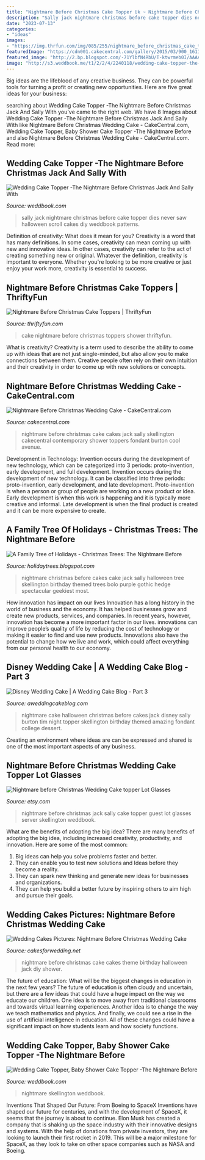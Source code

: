 ```yaml
---
title: "Nightmare Before Christmas Cake Topper Uk ~ Nightmare Before Christmas Jack Sally Cake Topper Guest Lot Glasses Server Skellington Weddbook"
description: "Sally jack nightmare christmas before cake topper dies never saw halloween scroll cakes diy weddbook patterns"
date: "2023-07-13"
categories:
- "ideas"
images:
- "https://img.thrfun.com/img/085/255/nightmare_before_christmas_cake_toppers_4_x1.jpg"
featuredImage: "https://cdn001.cakecentral.com/gallery/2015/03/900_161175sgB_nightmare-before-christmas-wedding-cake.jpg"
featured_image: "http://2.bp.blogspot.com/-71YlbfN4RbU/T-ktwrmeb0I/AAAAAAAAHF8/71l249svlgU/s1600/nightmare-before-christmas-wedding-cake.jpg"
image: "http://s3.weddbook.me/t1/2/2/4/2240118/wedding-cake-topper-the-nightmare-before-christmas-jack-and-sally-with-love-never-dies.jpg"
---
```



Big ideas are the lifeblood of any creative business. They can be powerful tools for turning a profit or creating new opportunities. Here are five great ideas for your business:

	

		
searching about Wedding Cake Topper -The Nightmare Before Christmas Jack And Sally With you've came to the right web. We have 8 Images about Wedding Cake Topper -The Nightmare Before Christmas Jack And Sally With like Nightmare Before Christmas Wedding Cake - CakeCentral.com, Wedding Cake Topper, Baby Shower Cake Topper -The Nightmare Before and also Nightmare Before Christmas Wedding Cake - CakeCentral.com. Read more:
		
    
## Wedding Cake Topper -The Nightmare Before Christmas Jack And Sally With

<img loading=lazy src="http://s3.weddbook.me/t1/2/2/4/2240118/wedding-cake-topper-the-nightmare-before-christmas-jack-and-sally-with-love-never-dies.jpg" onerror="this.onerror=null;this.src='https://tse1.mm.bing.net/th?id=OIP.Jle25v5EeL1tDhljumjUfAHaJU&amp;pid=15.1';" alt="Wedding Cake Topper -The Nightmare Before Christmas Jack And Sally With">

_Source: weddbook.com_

>sally jack nightmare christmas before cake topper dies never saw halloween scroll cakes diy weddbook patterns. 

	

Definition of creativity: What does it mean for you?
Creativity is a word that has many definitions. In some cases, creativity can mean coming up with new and innovative ideas. In other cases, creativity can refer to the act of creating something new or original. Whatever the definition, creativity is important to everyone. Whether you're looking to be more creative or just enjoy your work more, creativity is essential to success.

    
## Nightmare Before Christmas Cake Toppers | ThriftyFun

<img loading=lazy src="https://img.thrfun.com/img/085/255/nightmare_before_christmas_cake_toppers_4_x1.jpg" onerror="this.onerror=null;this.src='https://tse3.mm.bing.net/th?id=OIP.6aScuIFpSAxUSpOao_-pYgHaGq&amp;pid=15.1';" alt="Nightmare Before Christmas Cake Toppers | ThriftyFun">

_Source: thriftyfun.com_

>cake nightmare before christmas toppers shower thriftyfun. 

	

What is creativity?
Creativity is a term used to describe the ability to come up with ideas that are not just single-minded, but also allow you to make connections between them. Creative people often rely on their own intuition and their creativity in order to come up with new solutions or concepts.

    
## Nightmare Before Christmas Wedding Cake - CakeCentral.com

<img loading=lazy src="https://cdn001.cakecentral.com/gallery/2015/03/900_161175sgB_nightmare-before-christmas-wedding-cake.jpg" onerror="this.onerror=null;this.src='https://tse2.mm.bing.net/th?id=OIP.kYKy4oTvawGh4DLt36-3dwHaLi&amp;pid=15.1';" alt="Nightmare Before Christmas Wedding Cake - CakeCentral.com">

_Source: cakecentral.com_

>nightmare before christmas cake cakes jack sally skellington cakecentral contemporary shower toppers fondant burton cool avenue. 

	

Development in Technology: Invention occurs during the development of new technology, which can be categorized into 3 periods: proto-invention, early development, and full development.
Invention occurs during the development of new technology. It can be classified into three periods: proto-invention, early development, and late development. Proto-invention is when a person or group of people are working on a new product or idea. Early development is when this work is happening and it is typically more creative and informal. Late development is when the final product is created and it can be more expensive to create.

    
## A Family Tree Of Holidays - Christmas Trees: The Nightmare Before

<img loading=lazy src="http://3.bp.blogspot.com/--J8GYSA_UD0/UHYCDAtoeXI/AAAAAAAABx8/xEaz28DRb-s/s1600/Nightmare+Before+Christmas+Wedding+Cake.jpg" onerror="this.onerror=null;this.src='https://tse3.mm.bing.net/th?id=OIP.jv8ZnVDh9plDWOnFiHI2ygAAAA&amp;pid=15.1';" alt="A Family Tree of Holidays - Christmas Trees: The Nightmare Before">

_Source: holidaytrees.blogspot.com_

>nightmare christmas before cakes cake jack sally halloween tree skellington birthday themed trees bolo purple gothic hedge spectacular geekiest most. 

	

How innovation has impact on our lives
Innovation has a long history in the world of business and the economy. It has helped businesses grow and create new products, services, and companies. In recent years, however, innovation has become a more important factor in our lives. innovations can improve people’s quality of life by reducing the cost of technology or making it easier to find and use new products. Innovations also have the potential to change how we live and work, which could affect everything from our personal health to our economy.

    
## Disney Wedding Cake | A Wedding Cake Blog - Part 3

<img loading=lazy src="http://aweddingcakeblog.com/wp-content/uploads/2011/06/nightmare.jpg" onerror="this.onerror=null;this.src='https://tse4.mm.bing.net/th?id=OIP.P7Vk6-glWKkSdOPGVMONCAHaL8&amp;pid=15.1';" alt="Disney Wedding Cake | A Wedding Cake Blog - Part 3">

_Source: aweddingcakeblog.com_

>nightmare cake halloween christmas before cakes jack disney sally burton tim night topper skellington birthday themed amazing fondant college dessert. 

	

Creating an environment where ideas are can be expressed and shared is one of the most important aspects of any business.

    
## Nightmare Before Christmas Wedding Cake Topper Lot Glasses

<img loading=lazy src="https://img0.etsystatic.com/038/0/6103427/il_fullxfull.647633106_3vyo.jpg" onerror="this.onerror=null;this.src='https://tse2.mm.bing.net/th?id=OIP.SXmGT5m9NQIip3qVH2sftgHaHA&amp;pid=15.1';" alt="Nightmare before Christmas Wedding Cake topper Lot Glasses">

_Source: etsy.com_

>nightmare before christmas jack sally cake topper guest lot glasses server skellington weddbook. 

	

What are the benefits of adopting the big idea?
There are many benefits of adopting the big idea, including increased creativity, productivity, and innovation. Here are some of the most common: 
1. Big ideas can help you solve problems faster and better.
2. They can enable you to test new solutions and Ideas before they become a reality. 
3. They can spark new thinking and generate new ideas for businesses and organizations. 
4. They can help you build a better future by inspiring others to aim high and pursue their goals.

    
## Wedding Cakes Pictures: Nightmare Before Christmas Wedding Cake

<img loading=lazy src="http://2.bp.blogspot.com/-71YlbfN4RbU/T-ktwrmeb0I/AAAAAAAAHF8/71l249svlgU/s1600/nightmare-before-christmas-wedding-cake.jpg" onerror="this.onerror=null;this.src='https://tse3.mm.bing.net/th?id=OIP.DvZbdhlhw9iBb1vEz1Rl-wHaNK&amp;pid=15.1';" alt="Wedding Cakes Pictures: Nightmare Before Christmas Wedding Cake">

_Source: cakesforwedding.net_

>nightmare before christmas cake cakes theme birthday halloween jack diy shower. 

	

The future of education: What will be the biggest changes in education in the next few years?
The future of education is often cloudy and uncertain, but there are a few ideas that could have a huge impact on the way we educate our children. One idea is to move away from traditional classrooms and towards virtual learning experiences. Another idea is to change the way we teach mathematics and physics. And finally, we could see a rise in the use of artificial intelligence in education. All of these changes could have a significant impact on how students learn and how society functions.

    
## Wedding Cake Topper, Baby Shower Cake Topper -The Nightmare Before

<img loading=lazy src="http://s3.weddbook.me/t1/2/8/8/2880720/wedding-cake-topper-baby-shower-cake-topper-the-nightmare-before-christmas-jack-and-sally-silhouette-with-a-yellow-moon.jpg" onerror="this.onerror=null;this.src='https://tse4.mm.bing.net/th?id=OIP.9FBZBrlQLjWl65clmUFMxAHaJF&amp;pid=15.1';" alt="Wedding Cake Topper, Baby Shower Cake Topper -The Nightmare Before">

_Source: weddbook.com_

>nightmare skellington weddbook. 

	

Inventions That Shaped Our Future: From Boeing to SpaceX
Inventions have shaped our future for centuries, and with the development of SpaceX, it seems that the journey is about to continue. Elon Musk has created a company that is shaking up the space industry with their innovative designs and systems. With the help of donations from private investors, they are looking to launch their first rocket in 2019. This will be a major milestone for SpaceX, as they look to take on other space companies such as NASA and Boeing.

